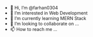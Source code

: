 - 👋 Hi, I’m @farhan0304
- 👀 I’m interested in Web Development
- 🌱 I’m currently learning MERN Stack
- 💞️ I’m looking to collaborate on ...
- 📫 How to reach me ...

<!---
farhan0304/farhan0304 is a ✨ special ✨ repository because its `README.md` (this file) appears on your GitHub profile.
You can click the Preview link to take a look at your changes.
--->
